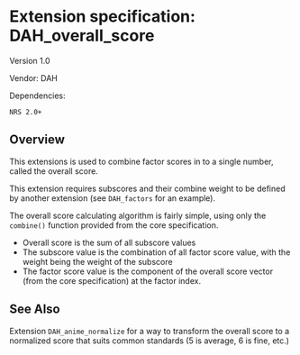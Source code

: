 # Extension specification: DAH_overall_score

Version 1.0

Vendor: DAH

Dependencies:
```
NRS 2.0+
```

## Overview

This extensions is used to combine factor scores in to a single number, called the overall score.

This extension requires subscores and their combine weight to be defined by another extension (see ```DAH_factors``` for an example).

The overall score calculating algorithm is fairly simple, using only the ```combine()``` function provided from the core specification.

* Overall score is the sum of all subscore values
* The subscore value is the combination of all factor score value, with the weight being the weight of the subscore
* The factor score value is the component of the overall score vector (from the core specification) at the factor index.

## See Also

Extension ```DAH_anime_normalize``` for a way to transform the overall score to a normalized score that suits common standards (5 is average, 6 is fine, etc.)
